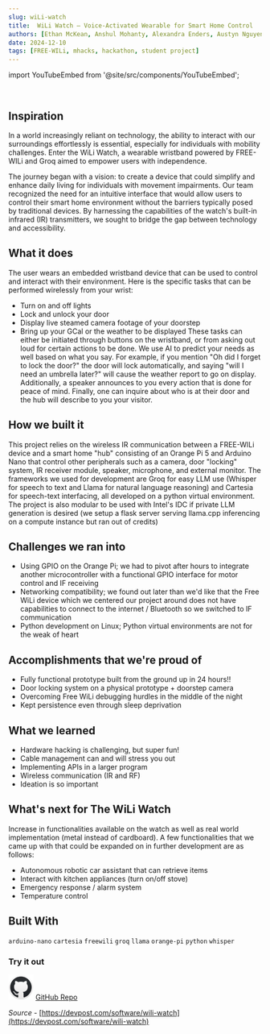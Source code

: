 ```yaml
---
slug: wiLi-watch
title:  WiLi Watch – Voice-Activated Wearable for Smart Home Control
authors: [Ethan McKean, Anshul Mohanty, Alexandra Enders, Austyn Nguyen]
date: 2024-12-10
tags: [FREE-WILi, mhacks, hackathon, student project]
---
```


import YouTubeEmbed from '@site/src/components/YouTubeEmbed';

<YouTubeEmbed videoId="UYSAEgx3lSQ" />

<br/>

## Inspiration

In a world increasingly reliant on technology, the ability to interact with our surroundings effortlessly is essential, especially for individuals with mobility challenges. Enter the WiLi Watch, a wearable wristband powered by FREE-WILi and Groq aimed to empower users with independence.

<!-- truncate -->

The journey began with a vision: to create a device that could simplify and enhance daily living for individuals with movement impairments. Our team recognized the need for an intuitive interface that would allow users to control their smart home environment without the barriers typically posed by traditional devices. By harnessing the capabilities of the watch's built-in infrared (IR) transmitters, we sought to bridge the gap between technology and accessibility.

## What it does

The user wears an embedded wristband device that can be used to control and interact with their environment. Here is the specific tasks that can be performed wirelessly from your wrist:

- Turn on and off lights
- Lock and unlock your door
- Display live steamed camera footage of your doorstep
- Bring up your GCal or the weather to be displayed These tasks can either be initiated through buttons on the wristband, or from asking out loud for certain actions to be done. We use AI to predict your needs as well based on what you say. For example, if you mention "Oh did I forget to lock the door?" the door will lock automatically, and saying "will I need an umbrella later?" will cause the weather report to go on display. Additionally, a speaker announces to you every action that is done for peace of mind. Finally, one can inquire about who is at their door and the hub will describe to you your visitor.

## How we built it

This project relies on the wireless IR communication between a FREE-WILi device and a smart home "hub" consisting of an Orange Pi 5 and Arduino Nano that control other peripherals such as a camera, door "locking" system, IR receiver module, speaker, microphone, and external monitor. The frameworks we used for development are Groq for easy LLM use (Whisper for speech to text and Llama for natural language reasoning) and Cartesia for speech-text interfacing, all developed on a python virtual environment. The project is also modular to be used with Intel's IDC if private LLM generation is desired (we setup a flask server serving llama.cpp inferencing on a compute instance but ran out of credits)

## Challenges we ran into

- Using GPIO on the Orange Pi; we had to pivot after hours to integrate another microcontroller with a functional GPIO interface for motor control and IF receiving
- Networking compatibility; we found out later than we'd like that the Free WiLi device which we centered our project around does not have capabilities to connect to the internet / Bluetooth so we switched to IF communication
- Python development on Linux; Python virtual environments are not for the weak of heart

## Accomplishments that we're proud of

- Fully functional prototype built from the ground up in 24 hours!!
- Door locking system on a physical prototype + doorstep camera
- Overcoming Free WiLi debugging hurdles in the middle of the night
- Kept persistence even through sleep deprivation

## What we learned

- Hardware hacking is challenging, but super fun!
- Cable management can and will stress you out
- Implementing APIs in a larger program
- Wireless communication (IR and RF)
- Ideation is so important

## What's next for The WiLi Watch

Increase in functionalities available on the watch as well as real world implementation (metal instead of cardboard). A few functionalities that we came up with that could be expanded on in further development are as follows:

- Autonomous robotic car assistant that can retrieve items
- Interact with kitchen appliances (turn on/off stove)
- Emergency response / alarm system
- Temperature control

## Built With

`arduino-nano` `cartesia` `freewili` `groq` `llama` `orange-pi` `python` `whisper`

### Try it out

<!-- ![GitHub](./github.png) [GitHub Repo](https://github.com/ethanmckean/The-WiLi-Watch-mhacks24) -->
<!-- ![GitHub](./github.png) <a target="_self" rel="noopener noreferrer" href="https://github.com/ethanmckean/The-WiLi-Watch-mhacks24" class="inline-image">GitHub Repo</a> -->

<div class="github-img">

![GitHub](./github.png) <a href="https://github.com/ethanmckean/The-WiLi-Watch-mhacks24" target="_blank"><span>GitHub Repo</span></a>
</div>

*Source* - [https://devpost.com/software/wili-watch](https://devpost.com/software/wili-watch)